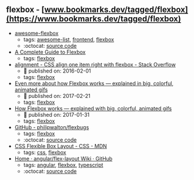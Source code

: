 flexbox - [www.bookmarks.dev/tagged/flexbox](https://www.bookmarks.dev/tagged/flexbox)
---
* [awesome-flexbox](https://github.com/afonsopacifer/awesome-flexbox#readme)
    * tags: [awesome-list](../tagged/awesome-list.md), [frontend](../tagged/frontend.md), [flexbox](../tagged/flexbox.md)
    * :octocat: [source code](https://github.com/afonsopacifer/awesome-flexbox#readme)
* [A Complete Guide to Flexbox](https://css-tricks.com/snippets/css/a-guide-to-flexbox/)
    * tags: [flexbox](../tagged/flexbox.md)
* [alignment - CSS align one item right with flexbox - Stack Overflow](https://stackoverflow.com/questions/35269947/css-align-one-item-right-with-flexbox)
    * :calendar: published on: 2016-02-01
    * tags: [flexbox](../tagged/flexbox.md)
* [Even more about how Flexbox works — explained in big, colorful, animated gifs](https://medium.freecodecamp.org/even-more-about-how-flexbox-works-explained-in-big-colorful-animated-gifs-a5a74812b053)
    * :calendar: published on: 2017-02-21
    * tags: [flexbox](../tagged/flexbox.md)
* [How Flexbox works — explained with big, colorful, animated gifs](https://medium.freecodecamp.org/an-animated-guide-to-flexbox-d280cf6afc35)
    * :calendar: published on: 2017-01-31
    * tags: [flexbox](../tagged/flexbox.md)
* [GitHub - philipwalton/flexbugs](https://github.com/philipwalton/flexbugs)
    * tags: [flexbox](../tagged/flexbox.md)
    * :octocat: [source code](https://github.com/philipwalton/flexbugs)
* [CSS Flexible Box Layout - CSS - MDN](https://developer.mozilla.org/en-US/docs/Web/CSS/CSS_Flexible_Box_Layout)
    * tags: [css](../tagged/css.md), [flexbox](../tagged/flexbox.md)
* [Home · angular/flex-layout Wiki · GitHub](https://github.com/angular/flex-layout/wiki)
    * tags: [angular](../tagged/angular.md), [flexbox](../tagged/flexbox.md), [typescript](../tagged/typescript.md)
    * :octocat: [source code](https://github.com/angular/flex-layout)
